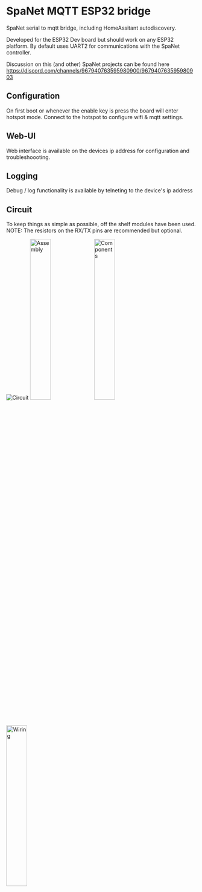 # SpaNet MQTT ESP32 bridge

SpaNet serial to mqtt bridge, including HomeAssitant autodiscovery.

Developed for the ESP32 Dev board but should work on any ESP32 platform. By default uses UART2 for communications with the SpaNet controller.

Discussion on this (and other) SpaNet projects can be found here https://discord.com/channels/967940763595980900/967940763595980903

## Configuration
On first boot or whenever the enable key is press the board will enter hotspot mode.  Connect to the hotspot to configure wifi & mqtt settings.  

## Web-UI

Web interface is available on the devices ip address for configuration and troubleshoooting.

## Logging

Debug / log functionality is available by telneting to the device's ip address


## Circuit
To keep things as simple as possible, off the shelf modules have been used.  
NOTE: The resistors on the RX/TX pins are recommended but optional.  

<img src="circuit/circuit.png" alt="Circuit" title="Circuit"/>  

<img src="images/board.png" alt="Assembly" title="Assembly" width="33%"/>
<img src="images/disassembled.png" alt="Components" title="Components" width="33%"/>
<img src="images/wiring.png" alt="Wiring" title="Wiring" width="33%"/>

